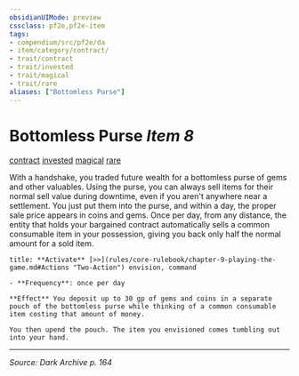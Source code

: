 ```yaml
---
obsidianUIMode: preview
cssclass: pf2e,pf2e-item
tags:
- compendium/src/pf2e/da
- item/category/contract/
- trait/contract
- trait/invested
- trait/magical
- trait/rare
aliases: ["Bottomless Purse"]
---
```

# Bottomless Purse *Item 8*  
[contract](contract-lol.md "Contract Item Trait")  [invested](invested.md "Invested Item Trait")  [magical](magical.md "Magical Item Trait")  [rare](rare.md "Rare Rarity Trait")  


With a handshake, you traded future wealth for a bottomless purse of gems and other valuables. Using the purse, you can always sell items for their normal sell value during downtime, even if you aren't anywhere near a settlement. You just put them into the purse, and within a day, the proper sale price appears in coins and gems. Once per day, from any distance, the entity that holds your bargained contract automatically sells a common consumable item in your possession, giving you back only half the normal amount for a sold item.

```ad-embed-ability
title: **Activate** [>>](rules/core-rulebook/chapter-9-playing-the-game.md#Actions "Two-Action") envision, command

- **Frequency**: once per day

**Effect** You deposit up to 30 gp of gems and coins in a separate pouch of the bottomless purse while thinking of a common consumable item costing that amount of money.

You then upend the pouch. The item you envisioned comes tumbling out into your hand.
```


---
*Source: Dark Archive p. 164*